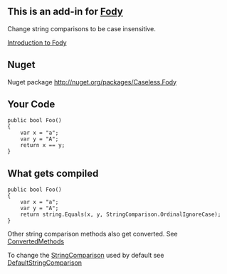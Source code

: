 ## This is an add-in for  [Fody](https://github.com/SimonCropp/Fody) 

Change string comparisons to be case insensitive.

[Introduction to Fody](https://github.com/SimonCropp/Fody/wiki/SampleUsage)

## Nuget

Nuget package http://nuget.org/packages/Caseless.Fody 

## Your Code

    public bool Foo()
    {
        var x = "a";
        var y = "A";
        return x == y;
    }

## What gets compiled

    public bool Foo()
    {
        var x = "a";
        var y = "A";
        return string.Equals(x, y, StringComparison.OrdinalIgnoreCase);
    }

Other string comparison methods also get converted. See [ConvertedMethods](wiki/ConvertedMethods)

To change the [StringComparison](http://msdn.microsoft.com/en-us/library/system.stringcomparison.aspx) used by default see [DefaultStringComparison](wiki/DefaultStringComparison)
